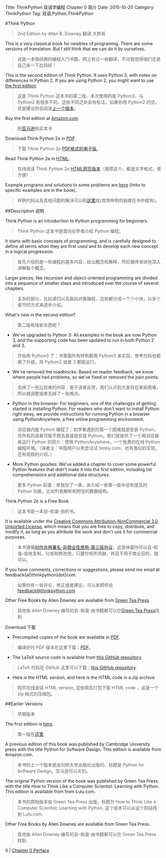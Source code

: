 Title: ThinkPython 双语学编程 Chapter 0 简介
Date: 2015-10-20
Category: ThinkPython
Tag: 双语,Python,ThinkPython

#Think Python

>2nd Edition
>by Allen B. Downey
>翻译 大胖哥
 


This is a very classical book for newbies of programing. There are some versions of translation. But I still think that we can do it by ourselves. 
>这是一本很经典的编程入门书籍。网上有过一些翻译，不过我觉得咱们还是自己来一下比较好！

This is the second edition of Think Python. It uses Python 3, with notes on differences in Python 2. If you are using Python 2, you might want to use [the first edition](http://www.greenteapress.com/thinkpython/index.html).
>这是 Think Python 这本书的第二版，本次使用的是 Python3，与 Python2 有很多不同，这些不同之处会有标注。如果你用 Python2 的货，还是建议你去阅读[上一个版本](http://www.greenteapress.com/thinkpython/index.html)。

Buy the first edition at [Amazon.com ](http://amzn.to/Owtmjy)
>到[亚马逊](http://amzn.to/Owtmjy)购买本书

Download Think Python 2e in [PDF](http://www.greenteapress.com/thinkpython2/thinkpython2.pdf).
>下载 Think Python 2e [PDF格式的电子版.](http://www.greenteapress.com/thinkpython2/thinkpython2.pdf)

Read Think Python 2e in [HTML](http://www.greenteapress.com/thinkpython2/html/index.html).
>在线阅读 Think Python 2e [HTML网页版本](http://www.greenteapress.com/thinkpython2/html/index.html)（推荐这个，都是文字格式，更方便）.

Example programs and solutions to some problems are [here](http://www.greenteapress.com/thinkpython2/code) (links to specific examples are in the book).
>样例代码以及其他问题的解决可以到[这里](http://www.greenteapress.com/thinkpython2/code)找(具体样例的链接在书中就有)。

##Description 说明

Think Python is an introduction to Python programming for beginners. 
>Think Python 这本书是面向初学者介绍 Python 编程。

It starts with basic concepts of programming, and is carefully designed to define all terms when they are first used and to develop each new concept in a logical progression. 
>首先介绍的是一些编程的基本内容，给出概念和解释，然后循序渐进地深入讲解每个概念。

Larger pieces, like recursion and object-oriented programming are divided into a sequence of smaller steps and introduced over the course of several chapters.
>复杂的部分，比如递归以及面向对象编程，这些都分成一个个小块，以多个章节的方式来逐步介绍。


What's new in the second edition?
>第二版有啥新东西呢？

*	We've upgraded to Python 3: All examples in the book are now Python 3, and the supporting code has been updated to run in both Python 2 and 3.
>开始用 Python3 了：书里面所有样例都用 Python3 来实现，参考代码也都做了升级，用 Python2 或者 3 都能运行。

*	We've removed the roadblocks: Based on reader feedback, we know where people had problems, so we've fixed or removed the pain points.
>去掉了一些比较难的内容：基于读者反馈，我们认识到大家存在某些困难，所以就调整或者去掉了一些难点。

*	Python in the browser: For beginners, one of the challenges of getting started is installing Python. For readers who don't want to install Python right away, we provide instructions for running Python in a browser using PythonAnywhere, a free online programming environment.
>浏览器内能 Python 编程了：初学者遇到的第一个困难就是安装 Python。另外有的读者可能不想去直接就安装 Python，我们就提供了一个用浏览器来运行 Python 的简介：使用 PythonAnywhere，一个免费的在线 Python 编程环境。（译者注：中国用户以考虑试试 fenby.com，也有类似的实现，还有视频的介绍。）

*	More Python goodies: We've added a chapter to cover some powerful Python features that didn't make it into the first edition, including list comprehensions and additional data structures.
>更多 Python 彩蛋：单独加了一章，来介绍一些第一版中没有提及的 Python 功能，比如列表解析和附加的数据结构。

Think Python 2e is a Free Book. 
>这本书是一本自-和谐-由的书。

It is available under the [Creative Commons Attribution-NonCommercial 3.0 Unported License](http://creativecommons.org/licenses/by-nc/3.0/), which means that you are free to copy, distribute, and modify it, as long as you attribute the work and don't use it for commercial purposes.
>本书遵循[创作共用署名-非商业性使用-第三版协议](http://creativecommons.org/licenses/by-nc/3.0/)，这意味着你可以自-和谐-由地复制、分发和修改他，只要你有所贡献，并且不用于商业目的，就可以。

If you have comments, corrections or suggestions, please send me email at feedback{at}thinkpython{dot}com.
>如果你有一些评论、修正或者建议，可以发邮件给 feedback@thinkpython.com

Other Free Books by Allen Downey are available from [Green Tea Press](http://greenteapress.com/).
>其他由 Allen Downey 编写的自-和谐-由书籍都可以在[Green Tea Press](http://greenteapress.com/)找到.


Download 下载

*	Precompiled copies of the book are available in [PDF](http://www.greenteapress.com/thinkpython2/thinkpython2.pdf).
>编译好的 PDF 版本在这里下载：[PDF](http://www.greenteapress.com/thinkpython2/thinkpython2.pdf)。

*	The LaTeX source code is available from [this GitHub repository](https://github.com/AllenDowney/ThinkPython2).
>LaTeX 代码在 GitHub 这里可以下载：[this GitHub repository](https://github.com/AllenDowney/ThinkPython2).

*	Here is the HTML version, and here is the HTML code in a zip archive.
>网页在线阅读 HTML version, 这些网页打包下载 HTML code ，这是一个 zip 格式的压缩包。


##Earlier Versions 
>早期版本

The first edition is [here](http://www.greenteapress.com/thinkpython).
>第一版在[这里](http://www.greenteapress.com/thinkpython)

A previous edition of this book was published by Cambridge University press with the title Python for Software Design. This edition is available from Amazon.com.
>本书的上一个版本是由剑桥大学出版社出版的，标题是 Python for Software Design。亚马逊可以买到。

The original Python version of the book was published by Green Tea Press with the title How to Think Like a Computer Scientist: Learning with Python. This edition is available from from Lulu.com.
>本书的原始版本由 Green Tea Press 出版，标题为 How to Think Like a Computer Scientist: Learning with Python. 这个版本可以从这个网站找到 Lulu.com.


Other Free Books by Allen Downey are available from Green Tea Press.
>其他由 Allen Downey 编写的自-和谐-由书籍都可以在 Green Tea Press 找到.

0 | [Chapter 0 Perface](ThinkPython-00.01.Preface.md)


